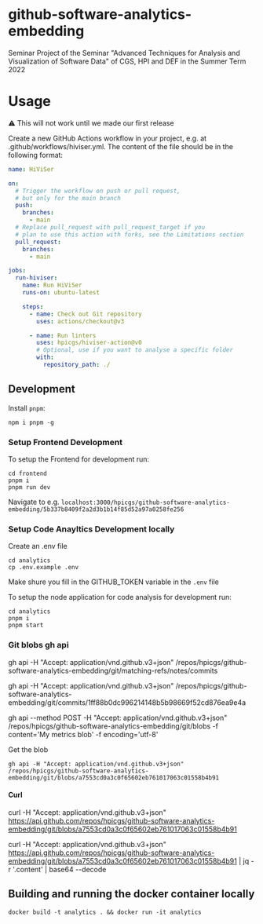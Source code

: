 # github-software-analytics-embedding
Seminar Project of the Seminar "Advanced Techniques for Analysis and Visualization of Software Data" of CGS, HPI and DEF in the Summer Term 2022

# Usage
⚠ This will not work until we made our first release

Create a new GitHub Actions workflow in your project, e.g. at .github/workflows/hiviser.yml. The content of the file should be in the following format:
```yaml
name: HiViSer

on:
  # Trigger the workflow on push or pull request,
  # but only for the main branch
  push:
    branches:
      - main
  # Replace pull_request with pull_request_target if you
  # plan to use this action with forks, see the Limitations section
  pull_request:
    branches:
      - main

jobs:
  run-hiviser:
    name: Run HiViSer
    runs-on: ubuntu-latest

    steps:
      - name: Check out Git repository
        uses: actions/checkout@v3

      - name: Run linters
        uses: hpicgs/hiviser-action@v0
        # Optional, use if you want to analyse a specific folder
        with:
          repository_path: ./
```

## Development

Install `pnpm`:

```
npm i pnpm -g
```

### Setup Frontend Development
To setup the Frontend for development run:

```
cd frontend
pnpm i
pnpm run dev
```

Navigate to e.g. `localhost:3000/hpicgs/github-software-analytics-embedding/5b337b8409f2a2d3b1b14f85d52a97a0258fe256`
### Setup Code Anayltics Development locally
Create an .env file
```
cd analytics
cp .env.example .env
```
Make shure you fill in the GITHUB_TOKEN variable in the `.env` file

To setup the node application for code analysis for development run:
```
cd analytics
pnpm i
pnpm start
```

### Git blobs gh api

gh api -H "Accept: application/vnd.github.v3+json" /repos/hpicgs/github-software-analytics-embedding/git/matching-refs/notes/commits

gh api -H "Accept: application/vnd.github.v3+json" /repos/hpicgs/github-software-analytics-embedding/git/commits/1ff88b0dc996214148b5b98669f52cd876ea9e4a

gh api --method POST -H "Accept: application/vnd.github.v3+json" /repos/hpicgs/github-software-analytics-embedding/git/blobs -f content='My metrics blob' -f encoding='utf-8'

Get the blob
```
gh api -H "Accept: application/vnd.github.v3+json" /repos/hpicgs/github-software-analytics-embedding/git/blobs/a7553cd0a3c0f65602eb761017063c01558b4b91
```

#### Curl
curl -H "Accept: application/vnd.github.v3+json" https://api.github.com/repos/hpicgs/github-software-analytics-embedding/git/blobs/a7553cd0a3c0f65602eb761017063c01558b4b91

curl -H "Accept: application/vnd.github.v3+json" https://api.github.com/repos/hpicgs/github-software-analytics-embedding/git/blobs/a7553cd0a3c0f65602eb761017063c01558b4b91 | jq -r '.content' | base64 --decode

## Building and running the docker container locally
```
docker build -t analytics . && docker run -it analytics
```
